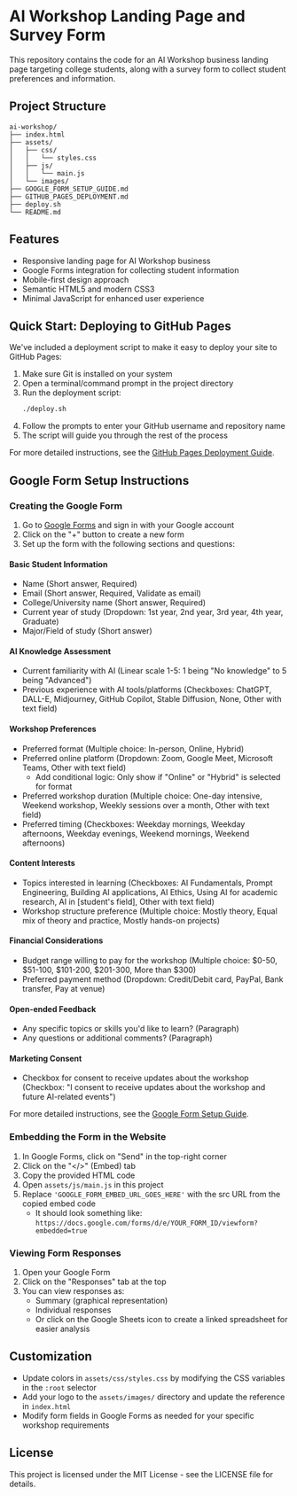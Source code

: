 # AI Workshop Landing Page and Survey Form

This repository contains the code for an AI Workshop business landing page targeting college students, along with a survey form to collect student preferences and information.

## Project Structure

```
ai-workshop/
├── index.html
├── assets/
│   ├── css/
│   │   └── styles.css
│   ├── js/
│   │   └── main.js
│   └── images/
├── GOOGLE_FORM_SETUP_GUIDE.md
├── GITHUB_PAGES_DEPLOYMENT.md
├── deploy.sh
└── README.md
```

## Features

- Responsive landing page for AI Workshop business
- Google Forms integration for collecting student information
- Mobile-first design approach
- Semantic HTML5 and modern CSS3
- Minimal JavaScript for enhanced user experience

## Quick Start: Deploying to GitHub Pages

We've included a deployment script to make it easy to deploy your site to GitHub Pages:

1. Make sure Git is installed on your system
2. Open a terminal/command prompt in the project directory
3. Run the deployment script:
   ```bash
   ./deploy.sh
   ```
4. Follow the prompts to enter your GitHub username and repository name
5. The script will guide you through the rest of the process

For more detailed instructions, see the [GitHub Pages Deployment Guide](GITHUB_PAGES_DEPLOYMENT.md).

## Google Form Setup Instructions

### Creating the Google Form

1. Go to [Google Forms](https://forms.google.com/) and sign in with your Google account
2. Click on the "+" button to create a new form
3. Set up the form with the following sections and questions:

#### Basic Student Information
- Name (Short answer, Required)
- Email (Short answer, Required, Validate as email)
- College/University name (Short answer, Required)
- Current year of study (Dropdown: 1st year, 2nd year, 3rd year, 4th year, Graduate)
- Major/Field of study (Short answer)

#### AI Knowledge Assessment
- Current familiarity with AI (Linear scale 1-5: 1 being "No knowledge" to 5 being "Advanced")
- Previous experience with AI tools/platforms (Checkboxes: ChatGPT, DALL-E, Midjourney, GitHub Copilot, Stable Diffusion, None, Other with text field)

#### Workshop Preferences
- Preferred format (Multiple choice: In-person, Online, Hybrid)
- Preferred online platform (Dropdown: Zoom, Google Meet, Microsoft Teams, Other with text field)
  - Add conditional logic: Only show if "Online" or "Hybrid" is selected for format
- Preferred workshop duration (Multiple choice: One-day intensive, Weekend workshop, Weekly sessions over a month, Other with text field)
- Preferred timing (Checkboxes: Weekday mornings, Weekday afternoons, Weekday evenings, Weekend mornings, Weekend afternoons)

#### Content Interests
- Topics interested in learning (Checkboxes: AI Fundamentals, Prompt Engineering, Building AI applications, AI Ethics, Using AI for academic research, AI in [student's field], Other with text field)
- Workshop structure preference (Multiple choice: Mostly theory, Equal mix of theory and practice, Mostly hands-on projects)

#### Financial Considerations
- Budget range willing to pay for the workshop (Multiple choice: $0-50, $51-100, $101-200, $201-300, More than $300)
- Preferred payment method (Dropdown: Credit/Debit card, PayPal, Bank transfer, Pay at venue)

#### Open-ended Feedback
- Any specific topics or skills you'd like to learn? (Paragraph)
- Any questions or additional comments? (Paragraph)

#### Marketing Consent
- Checkbox for consent to receive updates about the workshop (Checkbox: "I consent to receive updates about the workshop and future AI-related events")

For more detailed instructions, see the [Google Form Setup Guide](GOOGLE_FORM_SETUP_GUIDE.md).

### Embedding the Form in the Website

1. In Google Forms, click on "Send" in the top-right corner
2. Click on the "</>" (Embed) tab
3. Copy the provided HTML code
4. Open `assets/js/main.js` in this project
5. Replace `'GOOGLE_FORM_EMBED_URL_GOES_HERE'` with the src URL from the copied embed code
   - It should look something like: `https://docs.google.com/forms/d/e/YOUR_FORM_ID/viewform?embedded=true`

### Viewing Form Responses

1. Open your Google Form
2. Click on the "Responses" tab at the top
3. You can view responses as:
   - Summary (graphical representation)
   - Individual responses
   - Or click on the Google Sheets icon to create a linked spreadsheet for easier analysis

## Customization

- Update colors in `assets/css/styles.css` by modifying the CSS variables in the `:root` selector
- Add your logo to the `assets/images/` directory and update the reference in `index.html`
- Modify form fields in Google Forms as needed for your specific workshop requirements

## License

This project is licensed under the MIT License - see the LICENSE file for details. 